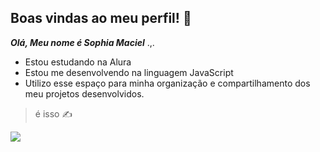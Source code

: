 ## Boas vindas ao meu perfil! 💛

***Olá, Meu nome é Sophia Maciel*** .,.

- Estou estudando na Alura
- Estou me desenvolvendo na linguagem JavaScript
- Utilizo esse espaço para minha organização e compartilhamento dos meu projetos desenvolvidos.
> é isso ✍️

  
![](https://media.tenor.com/i1RnhWXbKXkAAAAj/thumbs-up-cat.gif)  
  
